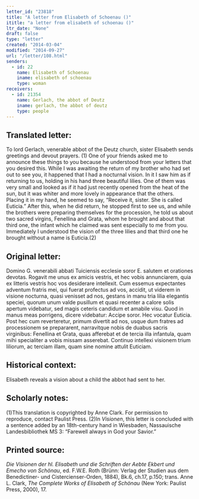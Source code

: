 ```yaml
---
letter_id: "23818"
title: "A letter from Elisabeth of Schoenau ()"
ititle: "a letter from elisabeth of schoenau ()"
ltr_date: "None"
draft: false
type: "letter"
created: "2014-03-04"
modified: "2014-09-27"
url: "/letter/108.html"
senders:
  - id: 22
    name: Elisabeth of Schoenau
    iname: elisabeth of schoenau
    type: woman
receivers:
  - id: 21354
    name: Gerlach, the abbot of Deutz
    iname: gerlach, the abbot of deutz
    type: people
---
```

<h2> Translated letter:</h2>To lord Gerlach, venerable abbot of the Deutz church, sister Elisabeth sends greetings and devout prayers. (1) One of your friends asked me to announce these things to you because he understood from your letters that you desired this.  While I was awaiting the return of my brother who had set out to see you, it happened that I had a nocturnal vision.  In it I saw him as if returning to us, holding in his hand three beautiful lilies.  One of them was very small and looked as if it had just recently opened from the heat of the sun, but it was whiter and more lovely in appearance that the others.  Placing it in my hand, he seemed to say, “Receive it, sister.  She is called Euticia.”  After this, when he did return, he stopped first to see us, and while the brothers were preparing themselves for the procession, he told us about two sacred virgins, Fenellina and Grata, whom he brought and about that third one, the infant which he claimed was sent especially to me from you.  Immediately I understood the vision of the three lilies and that third one he brought without a name is Euticia.(2)
<h2 class="mt-4"> Original letter:</h2>Domino G. venerabili abbati Tuiciensis ecclesie soror E. salutem et orationes devotas.  Rogavit me unus ex amicis vestris, et hec vobis annunciarem, quia ex litteris vestris hoc vos desiderare intellexit.  Cum essemus expectantes adventum fratris mei, qui fuerat profectus ad vos, accidit, ut viderem in visione nocturna, quasi venisset ad nos, gestans in manu tria lilia elegantis speciei, quorum unum valde pusillum et quasi recenter a calore solis apertum videbatur, sed magis ceteris candidum et amabile visu.  Quod in manus meas porrigens, dicere videbatur:  Accipe soror.  Hec vocatur Euticia.  Post hec cum reverteretur, primum divertit ad nos, usque dum fratres ad processionem se prepararent, narravitque nobis de duabus sacris virginibus:  Fenellina et Grata, quas afferebat et de tercia illa infantula, quam mihi specialiter a vobis missam asserebat.  Continuo intellexi visionem trium liliorum, ac terciam illam, quam sine nomine attulit Euticiam.
<h2 class="mt-4"> Historical context:</h2>Elisabeth reveals a vision about a child the abbot had sent to her.
<h2 class="mt-4"> Scholarly notes:</h2><p>(1)This translation is copyrighted by Anne Clark. For permission to reproduce, contact Paulist Press. (2)In <em>Visionen</em>, this letter is concluded with a sentence added by an 18th-century hand in Wiesbaden, Nassauische Landesbibliothek MS 3: “Farewell always in God your Savior.”</p><h2 class="mt-4"> Printed source:</h2><p><em>Die Visionen der hl. Elisabeth und die Schriften der Aebte Ekbert und Emecho von Schönau</em>, ed. F.W.E. Roth (Brünn: Verlag der Studien aus dem Benedictiner- und Cistercienser-Orden, 1884), Bk.6, ch.17, p.150; trans. Anne L. Clark, <em>The Complete Works of Elisabeth of Schönau</em> (New York: Paulist Press, 2000), 17.</p>